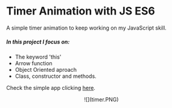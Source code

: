 # Timer Animation with JS ES6

A simple timer animation to keep working on my JavaScript skill.

##### In this project I focus on:
* The keyword 'this'
* Arrow function
* Object Oriented aproach
* Class, constructor and methods.

Check the simple app clicking [here](https://richardbmk.github.io/timerAnimation/).

<center>
![](timer.PNG)
</center>
